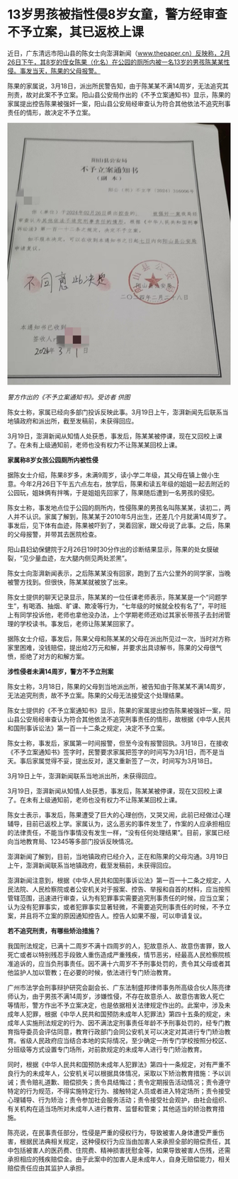 # 13岁男孩被指性侵8岁女童，警方经审查不予立案，其已返校上课

近日，广东清远市阳山县的陈女士向澎湃新闻（www.thepaper.cn）反映称，2月26日下午，其8岁的侄女陈果（化名）在公园的厕所内被一名13岁的男孩陈某某性侵。事发当天，陈果的父母报警。

陈果的家属说，3月18日，派出所民警告知，由于陈某某不满14周岁，无法追究其刑责，故对此案不予立案。阳山县公安局作出的《不予立案通知书》显示，陈果的家属提出控告陈果被强奸一案，阳山县公安局经审查认为符合其他依法不追究刑事责任的情形，故决定不予立案。

![181364426730811bb7cb9d268388f08a.jpg](https://raw.githubusercontent.com/qqhsx/qqnews_image/main/2024/03/19/13岁男孩被指性侵8岁女童，警方经审查不予立案，其已返校上课/181364426730811bb7cb9d268388f08a.jpg)

_警方作出的《不予立案通知书》。受访者 供图_

陈女士称，家属已经向多部门投诉反映此事。3月19日上午，澎湃新闻先后联系当地镇政府和派出所，截至发稿前，未获得回应。

3月19日，澎湃新闻从知情人处获悉，事发后，陈某某被停课，现在又回校上课了。在未有上级通知前，老师也没有权力不让陈某某回校上课。

**家属称8岁女孩公园厕所内被性侵**

据陈女士介绍，陈果8岁多，未满9周岁，读小学二年级，其父母在镇上做小生意。今年2月26日下午五六点左右，放学后，陈果和读五年级的姐姐一起去附近的公园玩，姐妹俩有拌嘴，于是姐姐先回家了，陈果随后遭到一名男孩的侵犯。

陈女士称，事发地点位于公园的厕所内，性侵陈果的男孩名叫陈某某，读初二，两人并不认识。家属了解到，陈某某于2010年5月出生，还差几个月就满14周岁了。事发后，见下体有血迹，陈果被吓到了，哭着回家，跟父母说了此事。之后，陈果的父母报警，并带其去医院检查。

阳山县妇幼保健院于2月26日19时30分作出的诊断结果显示，陈果的处女膜破裂，“见少量血迹，左大腿内侧见两处淤黑”。

陈女士向澎湃新闻表示，之后陈某某没有回家，跑到了五六公里外的同学家，当晚被警方找到。但很快，陈某某就被放了出来。

陈女士提供的聊天记录显示，陈某某的一位任课老师表示，陈某某是一个“问题学生”，有喝酒、抽烟、旷课、欺凌等行为，“七年级的时候就全校有名了”，平时班上有同学投诉他，老师也拿他没办法，上个学期老师还劝过其家长带孩子去封闭管理的学校读书。事发后，老师让陈某某回家了。

据陈女士介绍，事发后，陈果父母和陈某某的父母在派出所见过一次，当时对方称家里困难，没钱赔偿，提出给2万元和解，并要求出具谅解书，陈果的父母很气愤，拒绝了对方的和解方案。

**涉性侵者未满14周岁，警方不予立刑案**

陈女士称，3月18日，陈果的父母到当地派出所，被告知由于陈某某不满14周岁，无法追究刑责，故不予立案。陈果的父母无法接受这个处理结果。

陈女士提供的《不予立案通知书》显示，陈果的家属提出控告陈果被强奸一案，阳山县公安局经审查认为符合其他依法不追究刑事责任的情形，故根据《中华人民共和国刑事诉讼法》第一百一十二条之规定，决定不予立案。

陈女士称，事发后，家属第一时间报警，但至今没有报警回执。3月18日，在接收《不予立案通知书》签字时，民警要求家属把签字的时间写为3月1日，而不是当天。事后家属觉得不妥，提出反对，遂又重新签了一次，时间写为3月18日。

3月19日上午，澎湃新闻联系当地派出所，未获得回应。

3月19日，澎湃新闻从知情人处获悉，事发后，陈某某被停课，现在又回校上课了。在未有上级通知前，老师也没有权力不让陈某某回校上课。

陈女士表示，事发后，陈果遭受了巨大的心理创伤，又哭又闹，此前已经做过心理辅导，目前已返校上学。家属认为，这么恶劣的事件发生了，作案的人应承担相应的法律责任，不能当作事情没有发生一样，“没有任何处理结果”。目前，家属已经向当地教育局、12345等多部门投诉反映情况。

澎湃新闻了解到，目前，当地镇政府已经介入，正在和陈果的父母沟通。3月19日上午，澎湃新闻联系当地镇政府，截至发稿前，未获得回应。

澎湃新闻注意到，根据《中华人民共和国刑事诉讼法》第一百一十二条之规定，人民法院、人民检察院或者公安机关对于报案、控告、举报和自首的材料，应当按照管辖范围，迅速进行审查，认为有犯罪事实需要追究刑事责任的时候，应当立案；认为没有犯罪事实，或者犯罪事实显著轻微，不需要追究刑事责任的时候，不予立案，并且将不立案的原因通知控告人。控告人如果不服，可以申请复议。

**若不追究刑责，有哪些矫治措施？**

我国刑法规定，已满十二周岁不满十四周岁的人，犯故意杀人、故意伤害罪，致人死亡或者以特别残忍手段致人重伤造成严重残疾，情节恶劣，经最高人民检察院核准追诉的，应当负刑事责任。因不满十六周岁不予刑事处罚的，责令其父母或者其他监护人加以管教；在必要的时候，依法进行专门矫治教育。

广州市法学会刑事辩护研究会副会长、广东法制盛邦律师事务所高级合伙人陈亮律师认为，由于男孩不满14周岁，涉嫌性侵，不存在故意杀人、故意伤害致人死亡等情形，警方作出不予立案决定，也是依据相关法律规定作出的。此案中，涉及未成年人犯罪，根据《中华人民共和国预防未成年人犯罪法》第四十五条的规定，未成年人实施刑法规定的行为、因不满法定刑事责任年龄不予刑事处罚的，经专门教育指导委员会评估同意，教育行政部门会同公安机关可以决定对其进行专门矫治教育。省级人民政府应当结合本地的实际情况，至少确定一所专门学校按照分校区、分班级等方式设置专门场所，对前款规定的未成年人进行专门矫治教育。

同时，根据《中华人民共和国预防未成年人犯罪法》第四十一条规定，对有严重不良行为的未成年人，公安机关可以根据具体情况，采取以下矫治教育措施：予以训诫；责令赔礼道歉、赔偿损失；责令具结悔过；责令定期报告活动情况；责令遵守特定的行为规范，不得实施特定行为、接触特定人员或者进入特定场所；责令接受心理辅导、行为矫治；责令参加社会服务活动；责令接受社会观护，由社会组织、有关机构在适当场所对未成年人进行教育、监督和管束；其他适当的矫治教育措施。

陈亮说，在民事责任部分，性侵是严重的侵权行为，导致被害人身体遭受严重伤害，根据民法典相关规定，这种侵权行为应当由加害人来承担全部的赔偿责任，其中包括被害人的医药费、住院费、精神损害抚慰金等，如果导致被害人伤残，还需承担相应的残疾赔偿金。由于此案中的加害人是未成年人，自身无赔偿能力，相关赔偿责任应由其监护人承担。

